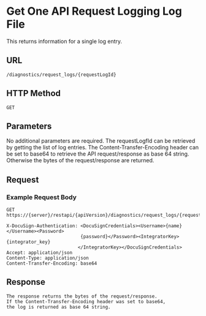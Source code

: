 # Get One API Request Logging Log File

This returns information for a single log entry.

## URL

    /diagnostics/request_logs/{requestLogId}

## HTTP Method

    GET

## Parameters

No additional parameters are required. The requestLogfId can be retrieved by getting the list of log entries. The Content-Transfer-Encoding header can be set to base64 to retrieve the API request/response as base 64 string. Otherwise the bytes of the request/response are returned.

## Request

### Example Request Body

    GET https://{server}/restapi/{apiVersion}/diagnostics/request_logs/{requestLogId}
    
    X-DocuSign-Authentication: <DocuSignCredentials><Username>{name}</Username><Password>
                               {password}</Password><IntegratorKey>{integrator_key}
                              </IntegratorKey></DocuSignCredentials>
    Accept: application/json
    Content-Type: application/json
    Content-Transfer-Encoding: base64

## Response

    The response returns the bytes of the request/response. 
    If the Content-Transfer-Encoding header was set to base64,
    the log is returned as base 64 string.
